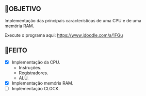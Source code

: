 ## 💎OBJETIVO

Implementação das principais características de uma CPU e de uma memória RAM.

Execute o programa aqui: https://www.jdoodle.com/a/1FGu

## 🎡FEITO
- [X] Implementação da CPU.
  - Instruções.
  - Registradores.
  - ALU.
- [X] Implementação memória RAM.
- [ ] Implementação CLOCK.
